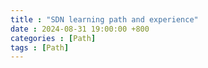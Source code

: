 ```yaml
---
title : "SDN learning path and experience"
date : 2024-08-31 19:00:00 +800
categories : [Path]
tags : [Path]
---
```

